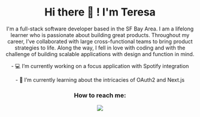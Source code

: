 <h1 align='center'>
  Hi there 👋 ! I'm Teresa
</h1>

<p align='center'>
I'm a full-stack software developer based in the SF Bay Area. I am a lifelong learner who is passionate about building great products. Throughout my career, I’ve collaborated with large cross-functional teams to bring product strategies to life. Along the way, I fell in love with coding and with the challenge of building scalable applications with design and function in mind. 
</p>

<p align='center'>
- 💻  I’m currently working on a focus application with Spotify integration
</p>
<p align='center'>
- 🌱  I’m currently learning about the intricacies of OAuth2 and Next.js
</p>

<h3 align='center'>
  How to reach me:
</h3>
<p align='center'>
  <a href="https://www.linkedin.com/in/teresa-lew/">
    <img src="https://img.shields.io/badge/linkedin-%230077B5.svg?&style=for-the-badge&logo=linkedin&logoColor=white" />
  </a>
</p> 

	

